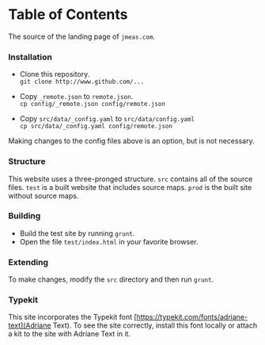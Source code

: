 # Table of Contents

The source of the landing page of `jmeas.com`.

### Installation

- Clone this repository.  
  `git clone http://www.github.com/...`

- Copy `_remote.json` to `remote.json`.  
  `cp config/_remote.json config/remote.json`

- Copy `src/data/_config.yaml` to `src/data/config.yaml`  
  `cp src/data/_config.yaml config/remote.json`

Making changes to the config files above is an option, but is not necessary.

### Structure

This website uses a three-pronged structure. `src` contains all of the source files. `test` is a built website that includes source maps. `prod` is the built site without source maps.

### Building

- Build the test site by running `grunt`.  
- Open the file `test/index.html` in your favorite browser.

### Extending

To make changes, modify the `src` directory and then run `grunt`.

### Typekit

This site incorporates the Typekit font [https://typekit.com/fonts/adriane-text](Adriane Text). To see the site correctly, install this font locally or attach a kit to the site with Adriane Text in it.